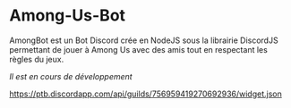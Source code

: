 ﻿# Among-Us-Bot
AmongBot est un Bot Discord crée en NodeJS sous la librairie DiscordJS permettant de jouer à Among Us avec des amis tout en respectant les règles du jeux.

*Il est en cours de développement*

https://ptb.discordapp.com/api/guilds/756959419270692936/widget.json
